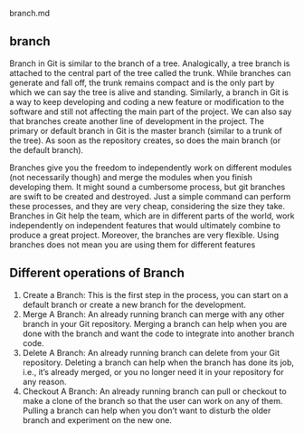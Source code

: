 branch.md
## branch
Branch in Git is similar to the branch of a tree. Analogically, a tree branch is attached to the central part of the tree called the trunk. While branches can generate and fall off, the trunk remains compact and is the only part by which we can say the tree is alive and standing. Similarly, a branch in Git is a way to keep developing and coding a new feature or modification to the software and still not affecting the main part of the project. We can also say that branches create another line of development in the project. The primary or default branch in Git is the master branch (similar to a trunk of the tree). As soon as the repository creates, so does the main branch (or the default branch).


Branches give you the freedom to independently work on different modules (not necessarily though) and merge the modules when you finish developing them. It might sound a cumbersome process, but git branches are swift to be created and destroyed. Just a simple command can perform these processes, and they are very cheap, considering the size they take. Branches in Git help the team, which are in different parts of the world, work independently on independent features that would ultimately combine to produce a great project. Moreover, the branches are very flexible. Using branches does not mean you are using them for different features

## Different operations of Branch
1. Create a Branch: This is the first step in the process, you can start on a default branch or create a new branch for the development.
2. Merge A Branch: An already running branch can merge with any other branch in your Git repository. Merging a branch can help when you are done with the branch and want the code to integrate into another branch code.
3. Delete A Branch: An already running branch can delete from your Git repository. Deleting a branch can help when the branch has done its job, i.e., it’s already merged, or you no longer need it in your repository for any reason.
4. Checkout A Branch: An already running branch can pull or checkout to make a clone of the branch so that the user can work on any of them. Pulling a branch can help when you don’t want to disturb the older branch and experiment on the new one.
